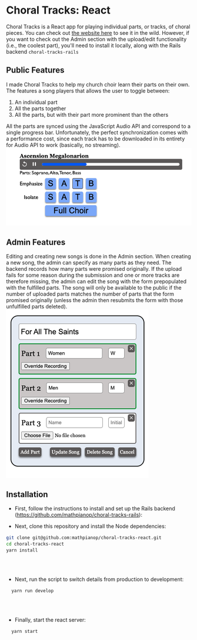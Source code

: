 # Choral Tracks: React

Choral Tracks is a React app for playing individual parts, or tracks, of choral pieces. You can check out [the website here](https://htaoc.com/choir/) to see it in the wild. However, if you want to check out the Admin section with the upload/edit functionality (i.e., the coolest part), you'll need to install it locally, along with the Rails backend `choral-tracks-rails`

## Public Features

I made Choral Tracks to help my church choir learn their parts on their own.  The features a song players that allows the user to toggle between:

1. An individual part
2. All the parts together
3. All the parts, but with their part more prominent than the others

All the parts are synced using the JavaScript Audio API and correspond to a single progress bar. Unfortunately, the perfect synchronization comes with a performance cost, since each track has to be downloaded in its entirety for Audio API to work (basically, no streaming).
<br>
![Screenshot of Choral Tracks song player](song-player.png)


## Admin Features

Editing and creating new songs is done in the Admin section. When creating a new song, the admin can specify as many parts as they need. The backend records how many parts were promised originally. If the upload fails for some reason during the submission and one or more tracks are therefore missing, the admin can edit the song with the form prepopulated with the fulfilled parts. The song will only be available to the public if the number of uploaded parts matches the number of parts that the form promised originally (unless the admin then resubmits the form with those unfulfilled parts deleted).
<br>
![Screenshot of the Song Form](song-form.png)


## Installation

* First, follow the instructions to install and set up the Rails backend (https://github.com/mathpianop/choral-tracks-rails):

* Next, clone this repository and install the Node dependencies:
```bash
git clone git@github.com:mathpianop/choral-tracks-react.git
cd choral-tracks-react
yarn install
```
<br>
<br>

* Next, run the script to switch details from production to development:
```bash
  yarn run develop
```
<br>
<br>

* Finally, start the react server:
```bash
  yarn start
```